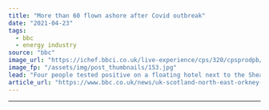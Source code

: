 ```yaml
---
title: "More than 60 flown ashore after Covid outbreak"
date: "2021-04-23"
tags: 
  - bbc
  - energy industry
source: "bbc"
image_url: "https://ichef.bbci.co.uk/live-experience/cps/320/cpsprodpb/172B2/production/_102189849_shearwater.jpg"
image_fp: "/assets/img/post_thumbnails/153.jpg"
lead: "Four people tested positive on a floating hotel next to the Shearwater platform, 140 miles east of Aberdeen."
article_url: "https://www.bbc.co.uk/news/uk-scotland-north-east-orkney-shetland-56850346"
---
```


---
